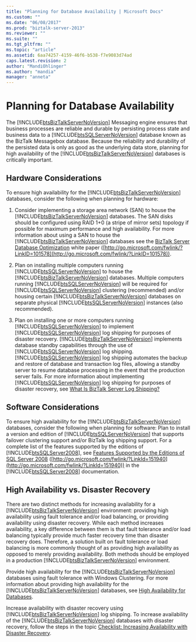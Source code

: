 ```yaml
---
title: "Planning for Database Availability | Microsoft Docs"
ms.custom: ""
ms.date: "06/08/2017"
ms.prod: "biztalk-server-2013"
ms.reviewer: ""
ms.suite: ""
ms.tgt_pltfrm: ""
ms.topic: "article"
ms.assetid: 6aa74257-4159-46f6-b538-f7e9083d74ad
caps.latest.revision: 2
author: "MandiOhlinger"
ms.author: "mandia"
manager: "anneta"
---
```

# Planning for Database Availability
The [!INCLUDE[btsBizTalkServerNoVersion](../includes/btsbiztalkservernoversion-md.md)] Messaging engine ensures that business processes are reliable and durable by persisting process state and business data to a [!INCLUDE[btsSQLServerNoVersion](../includes/btssqlservernoversion-md.md)] database known as the BizTalk Messagebox database. Because the reliability and durability of the persisted data is only as good as the underlying data store, planning for high availability of the [!INCLUDE[btsBizTalkServerNoVersion](../includes/btsbiztalkservernoversion-md.md)] databases is critically important.  
  
## Hardware Considerations  
 To ensure high availability for the [!INCLUDE[btsBizTalkServerNoVersion](../includes/btsbiztalkservernoversion-md.md)] databases, consider the following when planning for hardware:  
  
1.  Consider implementing a storage area network (SAN) to house the [!INCLUDE[btsBizTalkServerNoVersion](../includes/btsbiztalkservernoversion-md.md)] databases. The SAN disks should be configured using RAID 1+0 (a stripe of mirror sets) topology if possible for maximum performance and high availability. For more information about using a SAN to house the [!INCLUDE[btsBizTalkServerNoVersion](../includes/btsbiztalkservernoversion-md.md)] databases see the [BizTalk Server Database Optimization](http://go.microsoft.com/fwlink/?LinkID=101578) white paper ([http://go.microsoft.com/fwlink/?LinkID=101578](http://go.microsoft.com/fwlink/?LinkID=101578)).  
  
2.  Plan on installing multiple computers running [!INCLUDE[btsSQLServerNoVersion](../includes/btssqlservernoversion-md.md)] to house the [!INCLUDE[btsBizTalkServerNoVersion](../includes/btsbiztalkservernoversion-md.md)] databases. Multiple computers running [!INCLUDE[btsSQLServerNoVersion](../includes/btssqlservernoversion-md.md)] will be required for [!INCLUDE[btsSQLServerNoVersion](../includes/btssqlservernoversion-md.md)] clustering (recommended) and/or housing certain [!INCLUDE[btsBizTalkServerNoVersion](../includes/btsbiztalkservernoversion-md.md)] databases on separate physical [!INCLUDE[btsSQLServerNoVersion](../includes/btssqlservernoversion-md.md)] instances (also recommended).  
  
3.  Plan on installing one or more computers running [!INCLUDE[btsSQLServerNoVersion](../includes/btssqlservernoversion-md.md)] to implement [!INCLUDE[btsSQLServerNoVersion](../includes/btssqlservernoversion-md.md)] log shipping for purposes of disaster recovery. [!INCLUDE[btsBizTalkServerNoVersion](../includes/btsbiztalkservernoversion-md.md)] implements database standby capabilities through the use of [!INCLUDE[btsSQLServerNoVersion](../includes/btssqlservernoversion-md.md)] log shipping. [!INCLUDE[btsSQLServerNoVersion](../includes/btssqlservernoversion-md.md)] log shipping automates the backup and restore of database and transaction log files, allowing a standby server to resume database processing in the event that the production server fails. For more information about implementing [!INCLUDE[btsSQLServerNoVersion](../includes/btssqlservernoversion-md.md)] log shipping for purposes of disaster recovery, see [What Is BizTalk Server Log Shipping?](../technical-guides/what-is-biztalk-server-log-shipping.md)  
  
## Software Considerations  
 To ensure high availability for the [!INCLUDE[btsBizTalkServerNoVersion](../includes/btsbiztalkservernoversion-md.md)] databases, consider the following when planning for software: Plan to install a version and edition of [!INCLUDE[btsSQLServerNoVersion](../includes/btssqlservernoversion-md.md)] that supports failover clustering support and/or BizTalk log shipping support. For a complete list of the features supported by the editions of [!INCLUDE[btsSQLServer2008](../includes/btssqlserver2008-md.md)], see [Features Supported by the Editions of SQL Server 2008](http://go.microsoft.com/fwlink/?LinkId=151940) ([http://go.microsoft.com/fwlink/?LinkId=151940](http://go.microsoft.com/fwlink/?LinkId=151940)) in the [!INCLUDE[btsSQLServer2008](../includes/btssqlserver2008-md.md)] documentation.  
  
## High Availability vs. Disaster Recovery  
 There are two distinct methods for increasing availability for a [!INCLUDE[btsBizTalkServerNoVersion](../includes/btsbiztalkservernoversion-md.md)] environment: providing high availability using fault tolerance and/or load balancing, or providing availability using disaster recovery. While each method increases availability, a key difference between them is that fault tolerance and/or load balancing typically provide much faster recovery time than disaster recovery does. Therefore, a solution built on fault tolerance or load balancing is more commonly thought of as providing high availability as opposed to merely providing availability. Both methods should be employed in a production [!INCLUDE[btsBizTalkServerNoVersion](../includes/btsbiztalkservernoversion-md.md)] environment.  
  
 Provide high availability for the [!INCLUDE[btsBizTalkServerNoVersion](../includes/btsbiztalkservernoversion-md.md)] databases using fault tolerance with Windows Clustering. For more information about providing high availability for the [!INCLUDE[btsBizTalkServerNoVersion](../includes/btsbiztalkservernoversion-md.md)] databases, see [High Availability for Databases](../technical-guides/high-availability-for-databases.md).  
  
 Increase availability with disaster recovery using [!INCLUDE[btsBizTalkServerNoVersion](../includes/btsbiztalkservernoversion-md.md)] log shipping. To increase availability of the [!INCLUDE[btsBizTalkServerNoVersion](../includes/btsbiztalkservernoversion-md.md)] databases with disaster recovery, follow the steps in the topic [Checklist: Increasing Availability with Disaster Recovery](../technical-guides/checklist-increasing-availability-with-disaster-recovery.md).